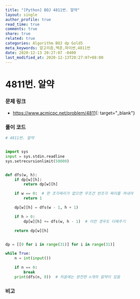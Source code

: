 ```yaml
---
title: "[Python] BOJ 4811번. 알약"
layout: single
author_profile: true
read_time: true
comments: true
share: true
related: true
categories: Algorithm BOJ dp Gold5
meta_keywords: 알고리즘,백준,파이썬,4811번
date: 2020-12-13 20:27:07 -0400
last_modified_at: 2020-12-13T20:27:07+08:00
---
```


# 4811번. 알약

### 문제 링크
- <https://www.acmicpc.net/problem/4811>{: target="\_blank"}

### 풀이 코드

```python
# 4811번. 알약


import sys
input = sys.stdin.readline
sys.setrecursionlimit(50000)


def dfs(w, h):
    if dp[w][h]:
        return dp[w][h]

    if w == 0:  # 한 조각짜리가 없으면 무조건 반조각 짜리를 꺼내야
        return 1

    dp[w][h] = dfs(w - 1, h + 1)

    if h > 0:
        dp[w][h] += dfs(w, h - 1)  # 이런 경우도 더해주기

    return dp[w][h]


dp = [[0 for i in range(31)] for i in range(31)]

while True:
    n = int(input())

    if n == 0:
        break
    print(dfs(n, 0))  # 처음에는 완전한 n개의 알약이 있음
```

### 비고